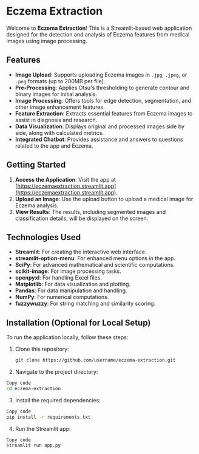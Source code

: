 # Eczema Extraction

Welcome to **Eczema Extraction**! This is a Streamlit-based web application designed for the detection and analysis of Eczema features from medical images using image processing.

## Features

- **Image Upload**: Supports uploading Eczema images in `.jpg`, `.jpeg`, or `.png` formats (up to 200MB per file).
- **Pre-Processing**: Applies Otsu's thresholding to generate contour and binary images for initial analysis.
- **Image Processing**: Offers tools for edge detection, segmentation, and other image enhancement features.
- **Feature Extraction**: Extracts essential features from Eczema images to assist in diagnosis and research.
- **Data Visualization**: Displays original and processed images side by side, along with calculated metrics.
- **Integrated Chatbot**: Provides assistance and answers to questions related to the app and Eczema.

## Getting Started

1. **Access the Application**: Visit the app at [https://eczemaextraction.streamlit.app](https://eczemaextraction.streamlit.app).
2. **Upload an Image**: Use the upload button to upload a medical image for Eczema analysis.
3. **View Results**: The results, including segmented images and classification details, will be displayed on the screen.

## Technologies Used

- **Streamlit**: For creating the interactive web interface.
- **streamlit-option-menu**: For enhanced menu options in the app.
- **SciPy**: For advanced mathematical and scientific computations.
- **scikit-image**: For image processing tasks.
- **openpyxl**: For handling Excel files.
- **Matplotlib**: For data visualization and plotting.
- **Pandas**: For data manipulation and handling.
- **NumPy**: For numerical computations.
- **fuzzywuzzy**: For string matching and similarity scoring.

## Installation (Optional for Local Setup)

To run the application locally, follow these steps:

1. Clone this repository:
   ```bash
   git clone https://github.com/username/eczema-extraction.git
    ```
2. Navigate to the project directory:
  ```bash
  Copy code
  cd eczema-extraction
   ```
3. Install the required dependencies:
  ```bash
  Copy code
  pip install -r requirements.txt
   ```
4. Run the Streamlit app:
  ```bash
  Copy code
  streamlit run app.py
   ```
